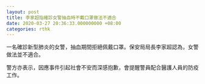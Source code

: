 ```yaml
---
layout: post
title: 李家超指確診女警抽血時不戴口罩做法不適合
date: 2020-03-27 20:36:33.000000000 +08:00
categories: rthk
---
```


一名確診新型肺炎的女警，抽血期間拒絕佩戴口罩。保安局局長李家超認為，女警做法並不適合。

警方亦表示，因應事件引起社會不安而深感抱歉，會提醒警員配合醫護人員的防疫工作。
